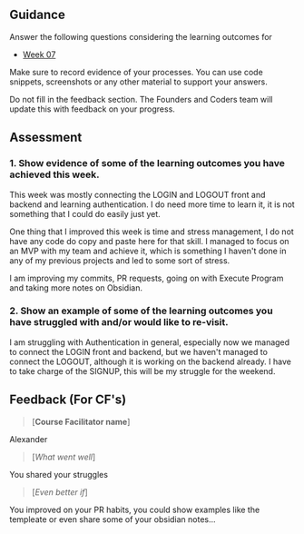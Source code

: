 ## Guidance
Answer the following questions considering the learning outcomes for
- [Week 07](https://learn.foundersandcoders.com/course/syllabus/developer/week07-project04-authentication/learning-outcomes/)

Make sure to record evidence of your processes. You can use code snippets, screenshots or any other material to support your answers.

Do not fill in the feedback section. The Founders and Coders team will update this with feedback on your progress.

## Assessment
 ### 1. Show evidence of some of the learning outcomes you have achieved this week.
This week was mostly connecting the LOGIN and LOGOUT front and backend and learning authentication. I do need more time to learn it, it is not something that I could do easily just yet.

One thing that I improved this week is time and stress management, I do not have any code do copy and paste here for that skill. I managed to focus on an MVP with my team and achieve it, which is something I haven't done in any of my previous projects and led to some sort of stress. 

I am improving my commits, PR requests, going on with Execute Program and taking more notes on Obsidian.

 ### 2. Show an example of some of the learning outcomes you have struggled with and/or would like to re-visit.
I am struggling with Authentication in general, especially now we managed to connect the LOGIN front and backend, but we haven't managed to connect the LOGOUT, although it is working on the backend already. I have to take charge of the SIGNUP, this will be my struggle for the weekend.

## Feedback (For CF's)
> [**Course Facilitator name**]

Alexander

> [*What went well*]

You shared your struggles

> [*Even better if*]

You improved on your PR habits, you could show examples like the templeate or even share some of your obsidian notes...
